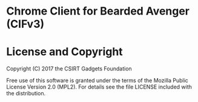 # Chrome Client for Bearded Avenger (CIFv3)

# License and Copyright
Copyright (C) 2017 the CSIRT Gadgets Foundation

Free use of this software is granted under the terms of the Mozilla Public License Version 2.0 (MPL2). For details see the file LICENSE included with the distribution.